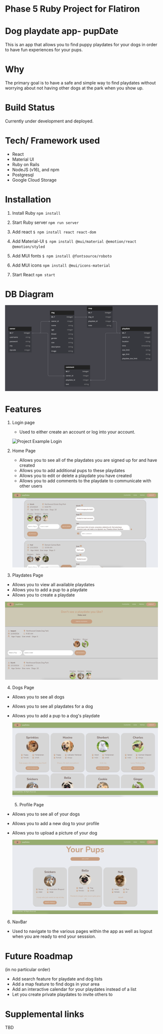 # Phase 5 Ruby Project for Flatiron

# Dog playdate app- pupDate

This is an app that allows you to find puppy playdates for your dogs in order to have fun experiences for your pups.

# Why

The primary goal is to have a safe and simple way to find playdates without worrying about not having other dogs at the park when you show up.

# Build Status

Currently under development and deployed.

# Tech/ Framework used

- React
- Material UI
- Ruby on Rails
- NodeJS (v16), and npm
- Postgresql
- Google Cloud Storage

# Installation

1. Install Ruby `npm install`

2. Start Ruby server `npm run server`

3. Add react `$ npm install react react-dom`

4. Add Material-UI `$ npm install @mui/material @emotion/react @emotion/styled`

5. Add MUI fonts `$ npm install @fontsource/roboto`

6. Add MUI icons `npm install @mui/icons-material`

7. Start React `npm start`

# DB Diagram

![Project DB Diagram](/client/public/dbDiagram.png)

# Features

1. Login page

   - Used to either create an account or log into your account.

   ![Project Example Login](/client/public/phase5Login.png)

2. Home Page

   - Allows you to see all of the playdates you are signed up for and have created
   - Allows you to add additional pups to these playdates
   - Allows you to edit or delete a playdate you have created
   - Allows you to add comments to the playdate to communicate with other users

   ![Project Example Search](/client/public/phase5Home.png)

3. Playdates Page

- Allows you to view all available playdates
- Allows you to add a pup to a playdate
- Allows you to create a playdate

![Project Example Library](/client/public/phase5Playdates.png)

4. Dogs Page

- Allows you to see all dogs
- Allows you to see all playdates for a dog
- Allows you to add a pup to a dog's playdate

  ![Project Example Stats](/client/public/phase5Dogs.png)

  5. Profile Page

- Allows you to see all of your dogs
- Allows you to add a new dog to your profile
- Allows you to upload a picture of your dog

  ![Project Example Stats](/client/public/phase5Profile.png)

6. NavBar

- Used to navigate to the various pages within the app as well as logout when you are ready to end your sesssion.

# Future Roadmap

(in no particular order)

- Add search feature for playdate and dog lists
- Add a map feature to find dogs in your area
- Add an interactive calendar for your playdates instead of a list
- Let you create private playdates to invite others to

# Supplemental links

TBD
